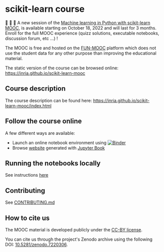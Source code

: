 # scikit-learn course

📢 📢 📢 A new session of the [Machine learning in Python with scikit-learn
MOOC](https://www.fun-mooc.fr/en/courses/machine-learning-python-scikit-learn),
is available starting on October 18, 2022 and will last for 3 months. Enroll for
the full MOOC experience (quizz solutions, executable notebooks, discussion
forum, etc ...) !

The MOOC is free and hosted on the [FUN-MOOC](https://fun-mooc.fr/) platform
which does not use the student data for any other purpose than improving the
educational material.

The static version of the course can be browsed online: https://inria.github.io/scikit-learn-mooc

## Course description

The course description can be found here:
https://inria.github.io/scikit-learn-mooc/index.html

## Follow the course online

A few different ways are available:
- Launch an online notebook environment using [![Binder](https://mybinder.org/badge_logo.svg)](
               https://mybinder.org/v2/gh/INRIA/scikit-learn-mooc/main)
- Browse [website](https://inria.github.io/scikit-learn-mooc) generated with
  [Jupyter Book](https://jupyterbook.org/)

## Running the notebooks locally

See instructions [here](./local-install-instructions.md)

## Contributing

See [CONTRIBUTING.md](CONTRIBUTING.md)

## How to cite us

The MOOC material is developed publicly under the [CC-BY
license](https://github.com/INRIA/scikit-learn-mooc/blob/main/LICENSE).

You can cite us through the project's Zenodo archive using the following DOI:
[10.5281/zenodo.7220306](https://doi.org/10.5281/zenodo.7220306).
